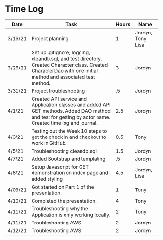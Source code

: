 # Time Log 

| Date | Task | Hours | Name|
|------|------|-------|------|
|3/16/21|Project planning|1|Jordyn, Tony, Lisa|
|3/26/21|Set up .gitignore, logging, cleandb.sql, and test directory. Created Character class. Created CharacterDao with one initial method and associated test method.|3|Jordyn|
|3/31/21|Project troubleshooting|.5|Jordyn|
|4/1/21|Created API service and Application classes and added API GET methods. Added DAO method and test for getting by actor name. Created time log and journal. |2.5|Jordyn|
|4/3/21|Testing out the Week 10 steps to get the check in and checkout to work in GitHub.|0.5|Tony|
|4/5/21|Troubleshooting cleandb.sql|1.5|Jordyn|
|4/7/21|Added Bootstrap and templating|.5|Jordyn|
|4/8/21|Setup Javascript for GET demonstration on index page and added styling |4.5|Jordyn, Lisa|
|4/09/21|Got started on Part 1 of the presentation.|1|Tony|
|4/10/21|Completed the presentation.|4|Tony|
|4/11/21|Troubleshooting why the Application is only working locally.|2|Tony|
|4/11/21|Troubleshooting AWS|2|Jordyn|
|4/12/21|Troubleshooting AWS|2|Jordyn|